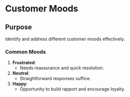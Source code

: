 # Customer Moods

## Purpose
Identify and address different customer moods effectively.

### Common Moods
1. **Frustrated**:
   - Needs reassurance and quick resolution.
2. **Neutral**:
   - Straightforward responses suffice.
3. **Happy**:
   - Opportunity to build rapport and encourage loyalty.

